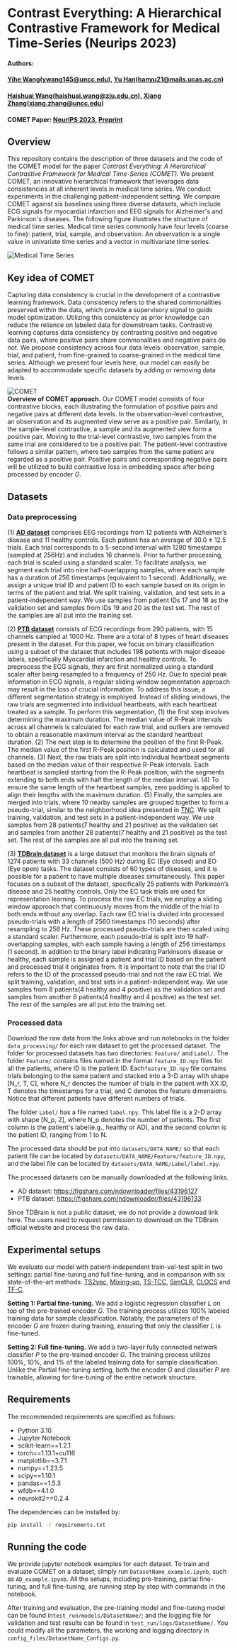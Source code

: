 # Contrast Everything: A Hierarchical Contrastive Framework for Medical Time-Series (Neurips 2023)  

#### Authors: 
#### [Yihe Wang](https://webpages.charlotte.edu/ywang145/)(ywang145@uncc.edu), [Yu Han]()(hanyu21@mails.ucas.ac.cn)
####  [Haishuai Wang]()(haishuai.wang@zju.edu.cn), [Xiang Zhang](http://xiangzhang.info/)(xiang.zhang@uncc.edu)

#### COMET Paper: [NeurIPS 2023](https://openreview.net/forum?id=sOQBHlCmzp), [Preprint](https://arxiv.org/abs/2310.14017)
  
## Overview  
This repository contains the description of three datasets and the code of the COMET model for the paper *Contrast Everything: A Hierarchical Contrastive Framework for Medical Time-Series (COMET)*. We present COMET, an innovative hierarchical framework that leverages data consistencies at all inherent levels in medical time series. We conduct experiments in the challenging patient-independent setting. We compare COMET against six baselines using three diverse datasets, which include ECG signals for myocardial infarction and EEG signals for Alzheimer's and Parkinson's diseases. The following figure illustrates the structure of medical time series. Medical time series commonly have four levels (coarse to fine): patient, trial, sample, and observation. An observation is a single value in univariate time series and a vector in multivariate time series.


![Medical Time Series](Fig/patient-data-structure-v2.png)
 
## Key idea of COMET
Capturing data consistency is crucial in the development of a contrastive learning framework. Data consistency refers to the shared commonalities preserved within the data, which provide a supervisory signal to guide model optimization. Utilizing this consistency as prior knowledge can reduce the reliance on labeled data for downstream tasks. Contrastive learning captures data consistency by contrasting positive and negative data pairs, where positive pairs share commonalities and negative pairs do not. We propose consistency across four data levels: observation, sample, trial, and patient, from fine-grained to coarse-grained in the medical time series. Although we present four levels here, our model can easily be adapted to accommodate specific datasets by adding or removing data levels.
 
![COMET](https://github.com/DL4mHealth/COMET/blob/main/Fig/comet-framework-v7.png)  
**Overview of COMET approach.**  Our COMET model consists of four contrastive blocks, each illustrating the formulation of positive pairs and negative pairs at different data levels. In the observation-level contrastive, an observation and its augmented view serve as a positive pair. Similarly, in the sample-level contrastive, a sample and its augmented view form a positive pair. Moving to the trial-level contrastive, two samples from the same trial are considered to be a positive pair. The patient-level contrastive follows a similar pattern, where two samples from the same patient are regarded as a positive pair. Positive pairs and corresponding negative pairs will be utilized to build contrastive loss in embedding space after being processed by encoder $G$.




  
  
## Datasets  
### Data preprocessing
(1) **[AD dataset](https://osf.io/jbysn/)** comprises EEG recordings from 12 patients with Alzheimer’s disease and 11 healthy controls. Each patient has an average of 30.0 ± 12.5 trials. Each trial corresponds to a 5-second interval with 1280 timestamps (sampled at 256Hz) and includes 16 channels. Prior to further processing, each trial is scaled using a standard scaler. To facilitate analysis, we segment each trial into nine half-overlapping samples, where each sample has a duration of 256 timestamps (equivalent to 1 second). Additionally, we assign a unique trial ID and patient ID to each sample based on its origin in terms of the patient and trial. We split training, validation, and test sets in a patient-independent way. We use samples from patient IDs 17 and 18 as the validation set and samples from IDs 19 and 20 as the test set. The rest of the samples are all put into the training set.

(2) **[PTB dataset](https://physionet.org/content/ptbdb/1.0.0/)** consists of ECG recordings from 290 patients, with 15 channels sampled at 1000 Hz. There are a total of 8 types of heart diseases present in the dataset. For this paper, we focus on binary classification using a subset of the dataset that includes 198 patients with major disease
labels, specifically Myocardial infarction and healthy controls. To preprocess the ECG signals, they are first normalized using a standard scaler after being resampled to a frequency of 250 Hz. Due to special peak information in ECG signals, a regular sliding window segmentation approach may result in the loss of crucial information. To address this issue, a different segmentation strategy is employed. Instead of sliding windows, the raw trials are segmented into individual heartbeats, with each heartbeat treated as a sample. To perform this segmentation, (1) the first step involves determining the maximum duration. The median value of R-Peak intervals across all channels is calculated for each raw trial, and outliers are removed to obtain a reasonable maximum interval as the standard heartbeat duration. (2) The next step is to determine the position of the first R-Peak. The median value of the first R-Peak position is calculated and used for all channels. (3) Next, the raw trials are split into individual heartbeat segments based on the median value of their respective R-Peak intervals. Each heartbeat is sampled starting from the R-Peak position, with the segments extending to both ends with half the length of the median interval. (4) To ensure the same length of the heartbeat samples, zero padding is applied to align their lengths with the maximum duration. (5) Finally, the samples are merged into trials, where 10 nearby samples are grouped together to form a pseudo-trial, similar to the neighborhood idea presented in [TNC](https://github.com/sanatonek/TNC_representation_learning). We split training, validation, and test sets in a patient-independent way. We use samples from 28 patients(7 healthy and 21 positive) as the validation set and samples from another 28 patients(7 healthy and 21 positive) as the test set. The rest of the samples are all put into the training set.


(3) **[TDBrain dataset](https://brainclinics.com/resources/)** is a large dataset that monitors the brain signals of 1274 patients with 33 channels (500 Hz) during EC (Eye closed) and EO (Eye open) tasks. The dataset consists of 60 types of diseases, and it is possible for a patient to have multiple diseases simultaneously. This paper focuses on a subset of the dataset, specifically 25 patients with Parkinson’s disease and 25 healthy controls. Only the EC task trials are used for representation learning. To process the raw EC trials, we employ a sliding window approach that continuously moves from the middle of the trial to both ends without any overlap. Each raw EC trial is divided into processed pseudo-trials with a length of 2560 timestamps (10 seconds) after resampling to 256 Hz. These processed pseudo-trials are then scaled using a standard scaler. Furthermore, each pseudo-trial is split into 19 half-overlapping samples, with each sample having a length of 256 timestamps (1 second). In addition to the binary label indicating Parkinson’s disease or healthy, each sample is assigned a patient and trial ID based on the patient and processed trial it originates from. It is important to note that the trial ID refers to the ID of the processed pseudo-trial and not the raw EC trial. We split training, validation, and test sets in a patient-independent way. We use samples from 8 patients(4 healthy and 4 positive) as the validation set and samples from another 8 patients(4 healthy and 4 positive) as the test set. The rest of the samples are all put into the training set.


### Processed data 
Download the raw data from the links above and run notebooks in the folder `data_processing/` for each raw dataset to get the processed dataset. The folder for processed datasets has two directories: `Feature/` and `Label/`. The folder `Feature/` contains files named in the format `feature_ID.npy` files for all the patients, where ID is the patient ID. Each`feature_ID.npy` file contains trials belonging to the same patient and stacked into a 3-D array with shape [N_r, T, C], where N_r denotes the number of trials in the patient with XX ID, T denotes the timestamps for a trial, and C denotes the feature dimensions. Notice that different patients have different numbers of trials.

The folder `Label/` has a file named `label.npy`. This label file is a 2-D array with shape [N_p, 2], where N_p denotes the number of patients. The first column is the patient's label(e.g., healthy or AD), and the second column is the patient ID, ranging from 1 to N.  

The processed data should be put into `datasets/DATA_NAME/` so that each patient file can be located by `datasets/DATA_NAME/Feature/feature_ID.npy`, and the label file can be located by `datasets/DATA_NAME/Label/label.npy`.  

The processed datasets can be manually downloaded at the following links.
* AD dataset: https://figshare.com/ndownloader/files/43196127 
* PTB dataset: https://figshare.com/ndownloader/files/43196133 

Since TDBrain is not a public dataset, we do not provide a download link here. The users need to request permission to download on the TDBrain official website and process the raw data.

## Experimental setups

We evaluate our model with patient-independent train-val-test split in two settings: partial fine-tuning and full fine-tuning, and in comparison with six state-of-the-art methods: [TS2vec](https://github.com/yuezhihan/ts2vec), [Mixing-up](https://github.com/Wickstrom/MixupContrastiveLearning), [TS-TCC](https://github.com/emadeldeen24/TS-TCC), [SimCLR](https://github.com/iantangc/ContrastiveLearningHAR), [CLOCS](https://github.com/danikiyasseh/CLOCS) and [TF-C](https://github.com/mims-harvard/TFC-pretraining).

**Setting 1: Partial fine-tuning.** We add a logistic regression classifier $L$ on top of the pre-trained encoder $G$. The training process utilizes 100% labeled training data for sample classification. Notably, the parameters of the encoder $G$ are frozen during training, ensuring that only the classifier $L$ is fine-tuned.

**Setting 2: Full fine-tuning.** We add a two-layer fully connected network classifier $P$ to the pre-trained encoder $G$. The training process utilizes 100%, 10%, and 1% of the labeled training data for sample classification. Unlike the Partial fine-tuning setting, both the encoder $G$ and classifier $P$ are trainable, allowing for fine-tuning of the entire network structure. 


## Requirements  
  
The recommended requirements are specified as follows:  
* Python 3.10  
* Jupyter Notebook  
* scikit-learn==1.2.1    
* torch==1.13.1+cu116    
* matplotlib==3.7.1    
* numpy==1.23.5    
* scipy==1.10.1    
* pandas==1.5.3    
* wfdb==4.1.0    
* neurokit2==0.2.4  
  
The dependencies can be installed by:  
```bash  
pip install -r requirements.txt
```
  
## Running the code  
  
We provide jupyter notebook examples for each dataset. To train and evaluate COMET on a dataset, simply run `DatasetName_example.ipynb`, such as `AD_example.ipynb`.  All the setups, including pre-training, partial fine-tuning, and full fine-tuning, are running step by step with commands in the notebook.  

After training and evaluation, the pre-training model and fine-tuning model can be found in`test_run/models/DatasetName/`; and the logging file for validation and test results can be found in  `test_run/logs/DatasetName/`. You could modify all the parameters, the working and logging directory in `config_files/DatasetName_Configs.py`.  
